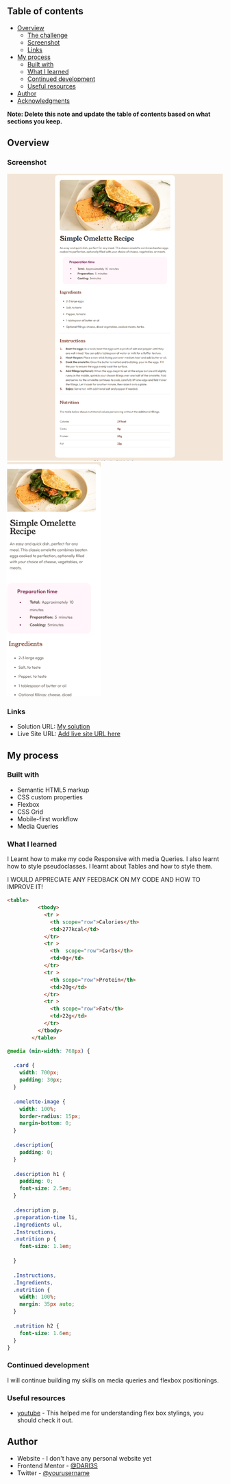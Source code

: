 
## Table of contents

- [Overview](#overview)
  - [The challenge](#the-challenge)
  - [Screenshot](#screenshot)
  - [Links](#links)
- [My process](#my-process)
  - [Built with](#built-with)
  - [What I learned](#what-i-learned)
  - [Continued development](#continued-development)
  - [Useful resources](#useful-resources)
- [Author](#author)
- [Acknowledgments](#acknowledgments)

**Note: Delete this note and update the table of contents based on what sections you keep.**

## Overview

### Screenshot

![Desktop view](./screenshot/DESKTOP%20VIEW.png)
![Desktop view](./screenshot/MOBILE%20VIEW.png)


### Links

- Solution URL: [My solution](https://your-solution-url.com)
- Live Site URL: [Add live site URL here](https://your-live-site-url.com)

## My process

### Built with

- Semantic HTML5 markup
- CSS custom properties
- Flexbox
- CSS Grid
- Mobile-first workflow
- Media Queries


### What I learned
I Learnt how to make my code Responsive with media Queries. I also learnt how to style pseudoclasses. I learnt about Tables and how to style them.

I WOULD APPRECIATE ANY FEEDBACK ON MY CODE AND HOW TO IMPROVE IT!
```html
<table>
          <tbody>
            <tr >
              <th scope="row">Calories</th>
              <td>277kcal</td>
            </tr>
            <tr >
              <th  scope="row">Carbs</th>
              <td>0g</td>
            </tr>
            <tr >
              <th scope="row">Protein</th>
              <td>20g</td>
            </tr>
            <tr >
              <th scope="row">Fat</th>
              <td>22g</td>
            </tr>
          </tbody>
        </table>
```
```css
@media (min-width: 768px) {
 
  .card {
    width: 700px;
    padding: 30px;
  }

  .omelette-image {
    width: 100%;
    border-radius: 15px;
    margin-bottom: 0;
  }

  .description{
    padding: 0;
  }

  .description h1 {
    padding: 0;
    font-size: 2.5em;
  }

  .description p,
  .preparation-time li,
  .Ingredients ul,
  .Instructions,
  .nutrition p {
    font-size: 1.1em;
    
  }

  .Instructions,
  .Ingredients,
  .nutrition {
    width: 100%;
    margin: 35px auto;
  }

  .nutrition h2 {
    font-size: 1.6em;
  }
}

```

### Continued development
I will continue building my skills on media queries and flexbox positionings.

### Useful resources
 
- [youtube](https://www.youtube.com/watch?v=Y8zMYaD1bz0&list=PL4cUxeGkcC9i3FXJSUfmsNOx8E7u6UuhG) - This helped me for understanding flex box stylings, you should check it out.

## Author

- Website - I don't have any personal website yet
- Frontend Mentor - [@DARI3S](https://www.frontendmentor.io/profile/Dari3s)
- Twitter - [@yourusername](https://www.twitter.com/yourusername)



